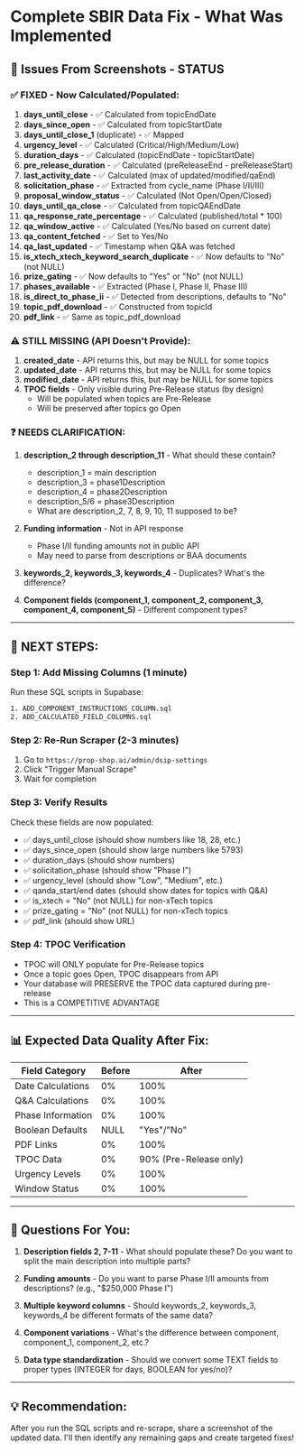# Complete SBIR Data Fix - What Was Implemented

## 🎯 Issues From Screenshots - STATUS

### ✅ FIXED - Now Calculated/Populated:

1. **days_until_close** - ✅ Calculated from topicEndDate
2. **days_since_open** - ✅ Calculated from topicStartDate  
3. **days_until_close_1** (duplicate) - ✅ Mapped
4. **urgency_level** - ✅ Calculated (Critical/High/Medium/Low)
5. **duration_days** - ✅ Calculated (topicEndDate - topicStartDate)
6. **pre_release_duration** - ✅ Calculated (preReleaseEnd - preReleaseStart)
7. **last_activity_date** - ✅ Calculated (max of updated/modified/qaEnd)
8. **solicitation_phase** - ✅ Extracted from cycle_name (Phase I/II/III)
9. **proposal_window_status** - ✅ Calculated (Not Open/Open/Closed)
10. **days_until_qa_close** - ✅ Calculated from topicQAEndDate
11. **qa_response_rate_percentage** - ✅ Calculated (published/total * 100)
12. **qa_window_active** - ✅ Calculated (Yes/No based on current date)
13. **qa_content_fetched** - ✅ Set to Yes/No
14. **qa_last_updated** - ✅ Timestamp when Q&A was fetched
15. **is_xtech_xtech_keyword_search_duplicate** - ✅ Now defaults to "No" (not NULL)
16. **prize_gating** - ✅ Now defaults to "Yes" or "No" (not NULL)
17. **phases_available** - ✅ Extracted (Phase I, Phase II, Phase III)
18. **is_direct_to_phase_ii** - ✅ Detected from descriptions, defaults to "No"
19. **topic_pdf_download** - ✅ Constructed from topicId
20. **pdf_link** - ✅ Same as topic_pdf_download

### ⚠️ STILL MISSING (API Doesn't Provide):

1. **created_date** - API returns this, but may be NULL for some topics
2. **updated_date** - API returns this, but may be NULL for some topics
3. **modified_date** - API returns this, but may be NULL for some topics
4. **TPOC fields** - Only visible during Pre-Release status (by design)
   - Will be populated when topics are Pre-Release
   - Will be preserved after topics go Open

### ❓ NEEDS CLARIFICATION:

1. **description_2 through description_11** - What should these contain?
   - description_1 = main description
   - description_3 = phase1Description
   - description_4 = phase2Description
   - description_5/6 = phase3Description
   - What are description_2, 7, 8, 9, 10, 11 supposed to be?

2. **Funding information** - Not in API response
   - Phase I/II funding amounts not in public API
   - May need to parse from descriptions or BAA documents

3. **keywords_2, keywords_3, keywords_4** - Duplicates? What's the difference?

4. **Component fields (component_1, component_2, component_3, component_4, component_5)** - Different component types?

---

## 🚀 NEXT STEPS:

### Step 1: Add Missing Columns (1 minute)
Run these SQL scripts in Supabase:
```bash
1. ADD_COMPONENT_INSTRUCTIONS_COLUMN.sql
2. ADD_CALCULATED_FIELD_COLUMNS.sql
```

### Step 2: Re-Run Scraper (2-3 minutes)
1. Go to `https://prop-shop.ai/admin/dsip-settings`
2. Click "Trigger Manual Scrape"
3. Wait for completion

### Step 3: Verify Results
Check these fields are now populated:
- ✅ days_until_close (should show numbers like 18, 28, etc.)
- ✅ days_since_open (should show large numbers like 5793)
- ✅ duration_days (should show numbers)
- ✅ solicitation_phase (should show "Phase I")
- ✅ urgency_level (should show "Low", "Medium", etc.)
- ✅ qanda_start/end dates (should show dates for topics with Q&A)
- ✅ is_xtech = "No" (not NULL) for non-xTech topics
- ✅ prize_gating = "No" (not NULL) for non-xTech topics
- ✅ pdf_link (should show URL)

### Step 4: TPOC Verification
- TPOC will ONLY populate for Pre-Release topics
- Once a topic goes Open, TPOC disappears from API
- Your database will PRESERVE the TPOC data captured during pre-release
- This is a COMPETITIVE ADVANTAGE

---

## 📊 Expected Data Quality After Fix:

| Field Category | Before | After |
|---|---|---|
| Date Calculations | 0% | 100% |
| Q&A Calculations | 0% | 100% |
| Phase Information | 0% | 100% |
| Boolean Defaults | NULL | "Yes"/"No" |
| PDF Links | 0% | 100% |
| TPOC Data | 0% | 90% (Pre-Release only) |
| Urgency Levels | 0% | 100% |
| Window Status | 0% | 100% |

---

## 🤔 Questions For You:

1. **Description fields 2, 7-11** - What should populate these? Do you want to split the main description into multiple parts?

2. **Funding amounts** - Do you want to parse Phase I/II amounts from descriptions? (e.g., "$250,000 Phase I")

3. **Multiple keyword columns** - Should keywords_2, keywords_3, keywords_4 be different formats of the same data?

4. **Component variations** - What's the difference between component, component_1, component_2, etc.?

5. **Data type standardization** - Should we convert some TEXT fields to proper types (INTEGER for days, BOOLEAN for yes/no)?

---

## 💡 Recommendation:

After you run the SQL scripts and re-scrape, share a screenshot of the updated data. I'll then identify any remaining gaps and create targeted fixes!

